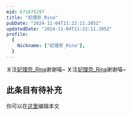 ```yaml
---
mid: 671675297
title: "妃理奈_Rina"
pubDate: "2024-11-04T11:22:11.205Z"
updatedDate: "2024-11-04T11:22:11.205Z"
profile:
  {
    Nickname: ["妃理奈_Rina"],
  }
---
```


关注[妃理奈_Rina](https://space.bilibili.com/671675297)谢谢喵~ 关注[妃理奈_Rina](https://space.bilibili.com/671675297)谢谢喵~

## 此条目有待补充
你可以在[这里](https://github.com/Yuhanawa/VTuber.ICU/edit/master/src/content/v/妃理奈_Rina/index.md)编辑本文
